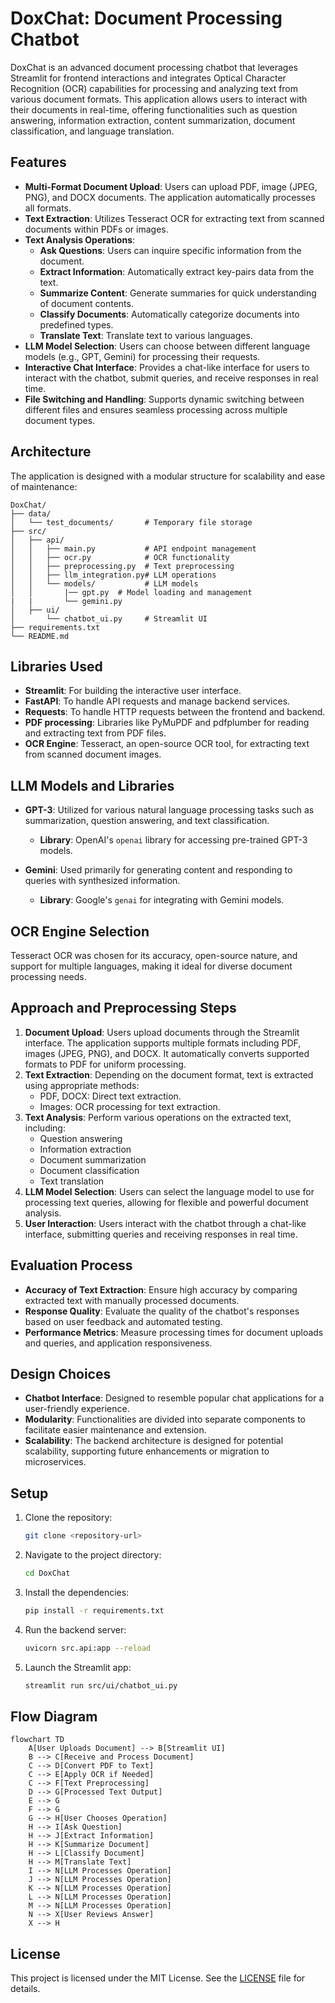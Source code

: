 # DoxChat: Document Processing Chatbot

DoxChat is an advanced document processing chatbot that leverages Streamlit for frontend interactions and integrates Optical Character Recognition (OCR) capabilities for processing and analyzing text from various document formats. This application allows users to interact with their documents in real-time, offering functionalities such as question answering, information extraction, content summarization, document classification, and language translation.

## Features

- **Multi-Format Document Upload**: Users can upload PDF, image (JPEG, PNG), and DOCX documents. The application automatically processes all formats.
- **Text Extraction**: Utilizes Tesseract OCR for extracting text from scanned documents within PDFs or images.
- **Text Analysis Operations**:
  - **Ask Questions**: Users can inquire specific information from the document.
  - **Extract Information**: Automatically extract key-pairs data from the text.
  - **Summarize Content**: Generate summaries for quick understanding of document contents.
  - **Classify Documents**: Automatically categorize documents into predefined types.
  - **Translate Text**: Translate text to various languages.
- **LLM Model Selection**: Users can choose between different language models (e.g., GPT, Gemini) for processing their requests.
- **Interactive Chat Interface**: Provides a chat-like interface for users to interact with the chatbot, submit queries, and receive responses in real time.
- **File Switching and Handling**: Supports dynamic switching between different files and ensures seamless processing across multiple document types.

## Architecture

The application is designed with a modular structure for scalability and ease of maintenance:

```
DoxChat/
├── data/
│   └── test_documents/       # Temporary file storage
├── src/
│   ├── api/
│   │   ├── main.py           # API endpoint management
│   │   ├── ocr.py            # OCR functionality
│   │   ├── preprocessing.py  # Text preprocessing
│   │   ├── llm_integration.py# LLM operations
│   │   └── models/           # LLM models
│   │       |── gpt.py  # Model loading and management
|   |       └── gemini.py
│   ├── ui/
│       └── chatbot_ui.py     # Streamlit UI
├── requirements.txt          
└── README.md                 
```

## Libraries Used

- **Streamlit**: For building the interactive user interface.
- **FastAPI**: To handle API requests and manage backend services.
- **Requests**: To handle HTTP requests between the frontend and backend.
- **PDF processing**: Libraries like PyMuPDF and pdfplumber for reading and extracting text from PDF files.
- **OCR Engine**: Tesseract, an open-source OCR tool, for extracting text from scanned document images.

## LLM Models and Libraries

- **GPT-3**: Utilized for various natural language processing tasks such as summarization, question answering, and text classification.
  - **Library**: OpenAI's `openai` library for accessing pre-trained GPT-3 models.

- **Gemini**: Used primarily for generating content and responding to queries with synthesized information.
  - **Library**: Google's `genai` for integrating with Gemini models.

## OCR Engine Selection

Tesseract OCR was chosen for its accuracy, open-source nature, and support for multiple languages, making it ideal for diverse document processing needs.

## Approach and Preprocessing Steps

1. **Document Upload**: Users upload documents through the Streamlit interface. The application supports multiple formats including PDF, images (JPEG, PNG), and DOCX. It automatically converts supported formats to PDF for uniform processing.
2. **Text Extraction**: Depending on the document format, text is extracted using appropriate methods:
   - PDF, DOCX: Direct text extraction.
   - Images: OCR processing for text extraction.
3. **Text Analysis**: Perform various operations on the extracted text, including:
   - Question answering
   - Information extraction
   - Document summarization
   - Document classification
   - Text translation
4. **LLM Model Selection**: Users can select the language model to use for processing text queries, allowing for flexible and powerful document analysis.
5. **User Interaction**: Users interact with the chatbot through a chat-like interface, submitting queries and receiving responses in real time.

## Evaluation Process

- **Accuracy of Text Extraction**: Ensure high accuracy by comparing extracted text with manually processed documents.
- **Response Quality**: Evaluate the quality of the chatbot's responses based on user feedback and automated testing.
- **Performance Metrics**: Measure processing times for document uploads and queries, and application responsiveness.

## Design Choices

- **Chatbot Interface**: Designed to resemble popular chat applications for a user-friendly experience.
- **Modularity**: Functionalities are divided into separate components to facilitate easier maintenance and extension.
- **Scalability**: The backend architecture is designed for potential scalability, supporting future enhancements or migration to microservices.

## Setup

1. Clone the repository:
   ```bash
   git clone <repository-url>
   ```
2. Navigate to the project directory:
   ```bash
   cd DoxChat
   ```
3. Install the dependencies:
   ```bash
   pip install -r requirements.txt
   ```
4. Run the backend server:
   ```bash
   uvicorn src.api:app --reload
   ```
5. Launch the Streamlit app:
   ```bash
   streamlit run src/ui/chatbot_ui.py
   ```

## Flow Diagram

```mermaid
flowchart TD
    A[User Uploads Document] --> B[Streamlit UI]
    B --> C[Receive and Process Document]
    C --> D[Convert PDF to Text]
    C --> E[Apply OCR if Needed]
    C --> F[Text Preprocessing]
    D --> G[Processed Text Output]
    E --> G
    F --> G
    G --> H[User Chooses Operation]
    H --> I[Ask Question]
    H --> J[Extract Information]
    H --> K[Summarize Document]
    H --> L[Classify Document]
    H --> M[Translate Text]
    I --> N[LLM Processes Operation]
    J --> N[LLM Processes Operation]
    K --> N[LLM Processes Operation]
    L --> N[LLM Processes Operation]
    M --> N[LLM Processes Operation]
    N --> X[User Reviews Answer]
    X --> H
```

## License

This project is licensed under the MIT License. See the [LICENSE](LICENSE) file for details.